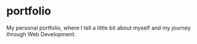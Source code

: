 # portfolio
My personal portfolio, where I tell a little bit about myself and my journey through Web Development.
